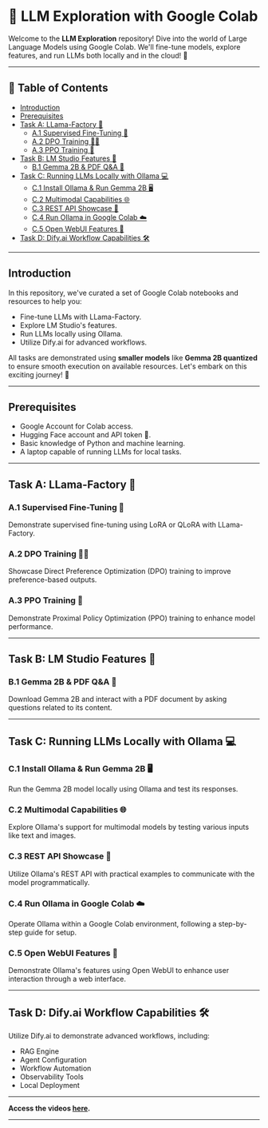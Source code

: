 # 🚀 LLM Exploration with Google Colab

Welcome to the **LLM Exploration** repository! Dive into the world of Large Language Models using Google Colab. We'll fine-tune models, explore features, and run LLMs both locally and in the cloud! 🎉

---

## 📑 Table of Contents

- [Introduction](#introduction)
- [Prerequisites](#prerequisites)
- [Task A: LLama-Factory 🦙](#task-a-llama-factory-)
  - [A.1 Supervised Fine-Tuning 🎯](#a1-supervised-fine-tuning-)
  - [A.2 DPO Training 🏋️‍♂️](#a2-dpo-training-️)
  - [A.3 PPO Training 🤖](#a3-ppo-training-)
- [Task B: LM Studio Features 🧪](#task-b-lm-studio-features-)
  - [B.1 Gemma 2B & PDF Q&A 📄](#b1-gemma-2b--pdf-qa-)
- [Task C: Running LLMs Locally with Ollama 💻](#task-c-running-llms-locally-with-ollama-)
  - [C.1 Install Ollama & Run Gemma 2B 🖥️](#c1-install-ollama--run-gemma-2b-️)
  - [C.2 Multimodal Capabilities 🌐](#c2-multimodal-capabilities-)
  - [C.3 REST API Showcase 📡](#c3-rest-api-showcase-)
  - [C.4 Run Ollama in Google Colab ☁️](#c4-run-ollama-in-google-colab-️)
  - [C.5 Open WebUI Features 🌟](#c5-open-webui-features-)
- [Task D: Dify.ai Workflow Capabilities 🛠️](#task-d-difyai-workflow-capabilities-️)



---

## Introduction

In this repository, we've curated a set of Google Colab notebooks and resources to help you:

- Fine-tune LLMs with LLama-Factory.
- Explore LM Studio's features.
- Run LLMs locally using Ollama.
- Utilize Dify.ai for advanced workflows.

All tasks are demonstrated using **smaller models** like **Gemma 2B quantized** to ensure smooth execution on available resources. Let's embark on this exciting journey! 🚀

---

## Prerequisites

- Google Account for Colab access.
- Hugging Face account and API token 🔑.
- Basic knowledge of Python and machine learning.
- A laptop capable of running LLMs for local tasks.

---

## Task A: LLama-Factory 🦙

### A.1 Supervised Fine-Tuning 🎯

Demonstrate supervised fine-tuning using LoRA or QLoRA with LLama-Factory.

### A.2 DPO Training 🏋️‍♂️

Showcase Direct Preference Optimization (DPO) training to improve preference-based outputs.

### A.3 PPO Training 🤖

Demonstrate Proximal Policy Optimization (PPO) training to enhance model performance.

---

## Task B: LM Studio Features 🧪

### B.1 Gemma 2B & PDF Q&A 📄

Download Gemma 2B and interact with a PDF document by asking questions related to its content.

---

## Task C: Running LLMs Locally with Ollama 💻

### C.1 Install Ollama & Run Gemma 2B 🖥️

Run the Gemma 2B model locally using Ollama and test its responses.

### C.2 Multimodal Capabilities 🌐

Explore Ollama's support for multimodal models by testing various inputs like text and images.

### C.3 REST API Showcase 📡

Utilize Ollama's REST API with practical examples to communicate with the model programmatically.

### C.4 Run Ollama in Google Colab ☁️

Operate Ollama within a Google Colab environment, following a step-by-step guide for setup.

### C.5 Open WebUI Features 🌟

Demonstrate Ollama's features using Open WebUI to enhance user interaction through a web interface.

---

## Task D: Dify.ai Workflow Capabilities 🛠️

Utilize Dify.ai to demonstrate advanced workflows, including:

- RAG Engine
- Agent Configuration
- Workflow Automation
- Observability Tools
- Local Deployment

---

**Access the videos [here](#).**

---
